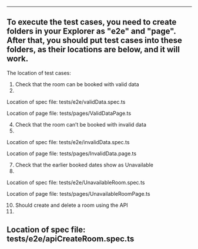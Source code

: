 -------------------------------------------------------------------------------------------------------------
To execute the test cases, you need to create folders in your Explorer as "e2e" and "page".
After that, you should put test cases into these folders, as their locations are below, and it will work.
-------------------------------------------------------------------------------------------------------------
The location of test cases:

1. Check that the room can be booked with valid data
2. 
Location of spec file: tests/e2e/validData.spec.ts

Location of page file: tests/pages/ValidDataPage.ts

4. Check that the room can’t be booked with invalid data
5. 
Location of spec file: tests/e2e/invalidData.spec.ts

Location of page file: tests/pages/InvalidData.page.ts

7. Check that the earlier booked dates show as Unavailable
8. 
Location of spec file: tests/e2e/UnavailableRoom.spec.ts

Location of page file: tests/pages/UnavailableRoomPage.ts

10. Should create and delete a room using the API
11. 
Location of spec file: tests/e2e/apiCreateRoom.spec.ts
-------------------------------------------------------------------------------------------------------------
